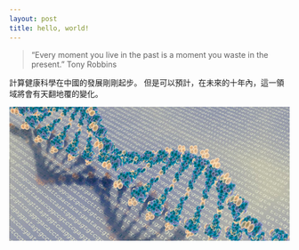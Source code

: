 ```yaml
---
layout: post
title: hello, world!
---
```



> “Every moment you live in the past is a moment you waste in the present.”
Tony Robbins

計算健康科學在中國的發展剛剛起步。
但是可以預計，在未來的十年內，這一領域將會有天翻地覆的變化。

![image from futurity](https://raw.githubusercontent.com/molnplus/molnplus.github.io/master/images/DNA-by-Mehmet-Pinarci-Creative-Commons.jpg)
